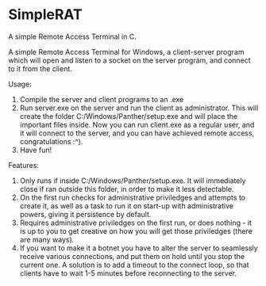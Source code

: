 # SimpleRAT
A simple Remote Access Terminal in C. 


A simple Remote Access Terminal for Windows, a client-server program which will open and listen to a socket on the server program, and connect to it from the client.

Usage:
1. Compile the server and client programs to an .exe
2. Run server.exe on the server and run the client as administrator. This will create the folder C:/Windows/Panther/setup.exe and will place the important files inside. Now you can run client.exe as a regular user, and it will connect to the server, and you can have achieved remote access, congratulations :^).
3. Have fun!

Features:
1. Only runs if inside C:/Windows/Panther/setup.exe. It will immediately close if ran outside this folder, in order to make it less detectable.
2. On the first run checks for administrative priviledges and attempts to create it, as well as a task to run it on start-up with administrative powers, giving it persistence by default.
3. Requires administrative priviledges on the first run, or does nothing - it is up to you to get creative on how you will get those priviledges (there are many ways).
4. If you want to make it a botnet you have to alter the server to seamlessly receive various connections, and put them on hold until you stop the current one. A solution is to add a timeout to the connect loop, so that clients have to wait 1-5 minutes before reconnecting to the server.

